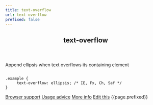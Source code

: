 ```yaml
---
title: text-overflow
url: text-overflow
prefixed: false
---
```


<article id="text-overflow" class="feature prefix-{{page.prefixed}}">
	<header class="feature__header">
		<h2>text-overflow</h2>
	</header>
	<p class="feature__description">
		Append ellipsis when text overflows its containing element
	</p>
<pre class="feature__code"><code>
.example {
     text-overflow: ellipsis; /* IE, Fx, Ch, Saf */
}
</code></pre>
	<footer class="feature__footer">
		<a href="http://caniuse.com/text-overflow">Browser support</a> 
		<a href="http://html5please.com/#text-overflow">Usage advice</a> 
		<a href="https://developer.mozilla.org/en-US/docs/CSS/text-overflow">More info</a> 
		<a href="https://github.com/davidhund/shouldiprefix/blob/master/_posts/{{page.date | date: "%Y-%m-%d"}}-{{page.title}}.md">Edit this</a> 
		<span class="feature__prefix">{{page.prefixed}}</span>
	</footer>
</article>
